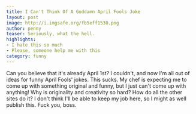 ```yaml
---
title: I Can't Think Of A Goddamn April Fools Joke
layout: post
image: http://i.imgsafe.org/fb5eff1530.png
author: penny
teaser: Seriously, what the hell.
highlights:
- I hate this so much
- Please, someone help me with this
category: funny
---
```


Can you believe that it's already April 1st? I couldn't, and now I'm all out of ideas for funny April Fools' jokes. This sucks. My chef is expecting me to come up with something original and funny, but I just can't come up with anything! Why is originality and creativity so hard? How do all the other sites do it? I don't think I'll be able to keep my job here, so I might as well publish this. Fuck you, boss.